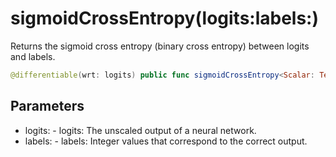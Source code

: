# sigmoidCrossEntropy(logits:labels:)

Returns the sigmoid cross entropy (binary cross entropy) between logits and labels.

``` swift
@differentiable(wrt: logits) public func sigmoidCrossEntropy<Scalar: TensorFlowFloatingPoint>(logits: Tensor<Scalar>, labels: Tensor<Scalar>) -> Tensor<Scalar>
```

## Parameters

  - logits: - logits: The unscaled output of a neural network.
  - labels: - labels: Integer values that correspond to the correct output.
